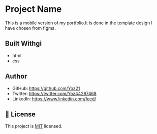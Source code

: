 
# Project Name

 This is a mobile version of my portfolio.It is done in the template design I have chosen from figma.


## Built Withgi

- html
- css


## Author

- GitHub: https://github.com/Yoz21
- Twitter: https://twitter.com/Yoz44297468
- LinkedIn: https://www.linkedin.com/feed/



## 📝 License

This project is [MIT](./MIT.md) licensed.